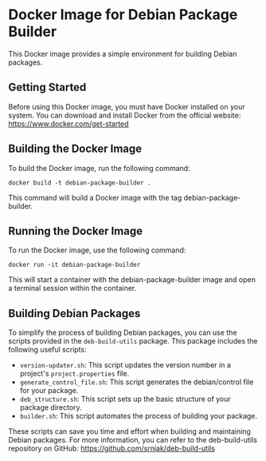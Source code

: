 # Docker Image for Debian Package Builder

This Docker image provides a simple environment for building Debian packages.

## Getting Started

Before using this Docker image, you must have Docker installed on your system. 
You can download and install Docker from the official website: https://www.docker.com/get-started

## Building the Docker Image

To build the Docker image, run the following command:

    docker build -t debian-package-builder .

This command will build a Docker image with the tag debian-package-builder.

## Running the Docker Image

To run the Docker image, use the following command:

    docker run -it debian-package-builder

This will start a container with the debian-package-builder image and open a terminal session within the container.

## Building Debian Packages

To simplify the process of building Debian packages, you can use the scripts provided in the `deb-build-utils` package. This package includes the following useful scripts:

- `version-updater.sh`: This script updates the version number in a project's `project.properties` file.
- `generate_control_file.sh`: This script generates the debian/control file for your package.
- `deb_structure.sh`: This script sets up the basic structure of your package directory.
- `builder.sh`: This script automates the process of building your package.

These scripts can save you time and effort when building and maintaining Debian packages. 
For more information, you can refer to the deb-build-utils repository on GitHub: https://github.com/srnjak/deb-build-utils
